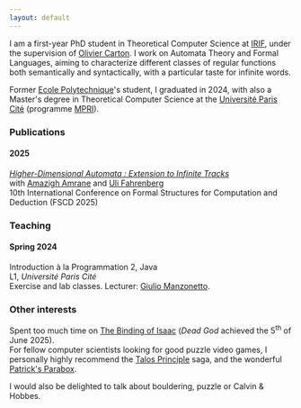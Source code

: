 ```yaml
---
layout: default
---
```


I am a first-year PhD student in Theoretical Computer Science at <a href="https://www.irif.fr">IRIF</a>, under the supervision of <a href="https://www.irif.fr/~carton/">Olivier Carton</a>. I work on Automata Theory and Formal Languages, aiming to characterize different classes of regular functions both semantically and syntactically, with a particular taste for infinite words.

Former <a href="https://www.polytechnique.edu/">Ecole Polytechnique</a>'s student, I graduated in 2024, with also a Master's degree in Theoretical Computer Science at the <a href="https://u-paris.fr/">Université Paris Cité</a> (programme <a href="https://wikimpri.dptinfo.ens-paris-saclay.fr/doku.php">MPRI</a>).

<h3>Publications</h3>

<div class="timeline">
   <div class="timeline-year">
      <h4 class="year">2025</h4>
      <div class="timeline-events">
        <div class="timeline-item">
          <p><i><a href="http://www.tac.mta.ca/tac/volumes/44/4/44-04abs.html">Higher-Dimensional Automata : Extension to Infinite Tracks</a></i><br>
          with <a href="https://www.lre.epita.fr/perso/amazigh-amrane/">Amazigh Amrane</a> and <a href="https://ulifahrenberg.github.io/">Uli Fahrenberg</a><br>
          10th International Conference on Formal Structures for Computation and Deduction (FSCD 2025)</p>
        </div>
      </div>
    </div>
</div>

<h3>Teaching</h3>
  <div class="timeline">
    <div class="timeline-year">
      <h4 class="year">Spring 2024</h4>
        <div class="timeline-events">
          <div class="timeline-item">
            <p> Introduction à la Programmation 2, Java<br>L1, <i>Université Paris Cité</i> <br> Exercise and lab classes. Lecturer: <a href="https://www.irif.fr/~gmanzone/">Giulio Manzonetto</a>. </p>
          </div>
        </div>
      </div>
</div>

<h3>Other interests</h3>
  Spent too much time on <a href="https://store.steampowered.com/app/250900/The_Binding_of_Isaac_Rebirth/">The Binding of Isaac</a> (<i>Dead God</i> achieved the 5<sup>th</sup> of June 2025).<br>
  For fellow computer scientists looking for good puzzle video games, I personally highly recommend the <a href="https://store.steampowered.com/app/257510/The_Talos_Principle/">Talos Principle</a> saga, and the wonderful <a href="https://www.patricksparabox.com/">Patrick's Parabox</a>.

  I would also be delighted to talk about bouldering, puzzle or Calvin & Hobbes.
